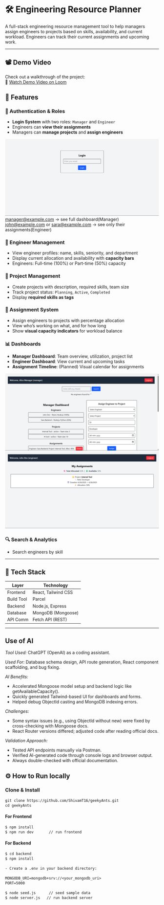 # 🛠️ Engineering Resource Planner

A full-stack engineering resource management tool to help managers assign engineers to projects based on skills, availability, and current workload. Engineers can track their current assignments and upcoming work.

---

## 📽️ Demo Video
Check out a walkthrough of the project:  
🔗 [Watch Demo Video on Loom](https://www.loom.com/share/10dfc04d274b43d6a25d3ed17f238a07?sid=cb508c65-46fb-412c-bf44-907ea79a9d39)


## 🚀 Features

### 👤 Authentication & Roles
- **Login System** with two roles: `Manager` and `Engineer`
- Engineers can **view their assignments**
- Managers can **manage projects** and **assign engineers**

![Screenshot of Auth](images/auth.png)
manager@example.com → see full dashboard(Manager)  
john@example.com or sara@example.com → see only their assignments(Engineer)

### 👷 Engineer Management
- View engineer profiles: name, skills, seniority, and department
- Display current allocation and availability with **capacity bars**
- Engineers: Full-time (100%) or Part-time (50%) capacity

### 📁 Project Management
- Create projects with description, required skills, team size
- Track project status: `Planning`, `Active`, `Completed`
- Display **required skills as tags**

### 🔀 Assignment System
- Assign engineers to projects with percentage allocation
- View who’s working on what, and for how long
- Show **visual capacity indicators** for workload balance

### 📊 Dashboards
- **Manager Dashboard**: Team overview, utilization, project list
- **Engineer Dashboard**: View current and upcoming tasks
- **Assignment Timeline**: (Planned) Visual calendar for assignments

![Screenshot of Manager Dashboard](images/manager.png)
![Screenshot of Engineer Dashboard](images/engineer.png)

### 🔍 Search & Analytics
- Search engineers by skill

---

## 🧰 Tech Stack

| Layer       | Technology              |
|------------|--------------------------|
| Frontend   | React, Tailwind CSS      |
| Build Tool | Parcel                   |
| Backend    | Node.js, Express         |
| Database   | MongoDB (Mongoose)       |
| API Comm   | Fetch API (REST)         |

---

## Use of AI
*Tool Used:* ChatGPT (OpenAI) as a coding assistant.

*Used For:* Database schema design, API route generation, React component scaffolding, and bug fixing.

*AI Benefits:*

- Accelerated Mongoose model setup and backend logic like getAvailableCapacity().  
- Quickly generated Tailwind-based UI for dashboards and forms.
- Helped debug ObjectId casting and MongoDB indexing errors.

*Challenges:*

- Some syntax issues (e.g., using ObjectId without new) were fixed by cross-checking with Mongoose docs.
- React Router versions differed; adjusted code after reading official docs.

*Validation Approach:*
- Tested API endpoints manually via Postman.
- Verified AI-generated code through console logs and browser output.
- Always double-checked with official documentation.


## ⚙️ How to Run locally
### Clone & Install
```
git clone https://github.com/ShivamT16/geekyAnts.git
cd geekyAnts
```

#### For Frontend  
```
$ npm install
$ npm run dev       // run frontend       
```

#### For Backend
```
$ cd backend
$ npm install   

- Create a .env in your backend directory:

MONGODB_URI=mongodb+srv://<your_mongodb_uri>
PORT=5000

$ node seed.js      // seed sample data
$ node server.js   // run backend server
```